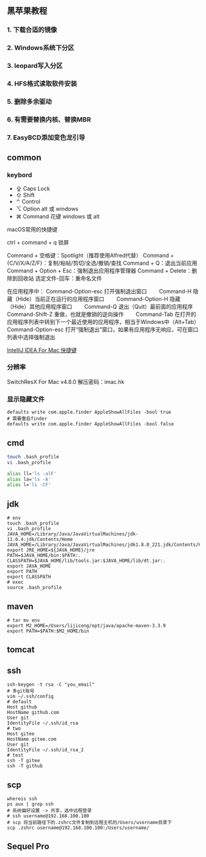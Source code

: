 ## 黑苹果教程
### 1. 下载合适的镜像
### 2. Windows系统下分区
### 3. leopard写入分区
### 4. HFS格式读取软件安装
### 5. 删除多余驱动
### 6. 有需要替换内核、替换MBR
### 7. EasyBCD添加变色龙引导

## common
### keybord
* ⇪ Caps Lock
* ⇧ Shift
* ⌃ Control
* ⌥ Option   alt 或 windows
* ⌘ Command  花键  windows 或 alt

macOS常用的快捷键

ctrl + command + q 锁屏

Command + 空格键：Spotlight（推荐使用Alfred代替）
Command + {C/V/X/A/Z/F}：复制/粘帖/剪切/全选/撤销/查找
Command + Q：退出当前应用
Command + Option + Esc：强制退出应用程序管理器
Command + Delete：删除到回收站
选定文件-回车：重命名文件


在应用程序中：
Command-Option-esc 打开强制退出窗口　　
Command-H 隐藏（Hide）当前正在运行的应用程序窗口　　
Command-Option-H 隐藏（Hide）其他应用程序窗口　　
Command-Q 退出（Quit）最前面的应用程序　　
Command-Shift-Z 重做，也就是撤销的逆向操作　　
Command-Tab 在打开的应用程序列表中转到下一个最近使用的应用程序，相当于Windows中（Alt+Tab）　　
Command-Option-esc 打开“强制退出”窗口，如果有应用程序无响应，可在窗口列表中选择强制退出

[IntelliJ IDEA For Mac 快捷键](https://blog.csdn.net/rainytooo/article/details/51469126)

### 分辨率
SwitchResX For Mac v4.8.0 
解压密码：imac.hk

### 显示隐藏文件
```shell
defaults write com.apple.finder AppleShowAllFiles -bool true
# 需要重启finder
defaults write com.apple.finder AppleShowAllFiles -bool false
```

## cmd
```sh
touch .bash_profile
vi .bash_profile

alias ll='ls -alF'
alias la='ls -A'
alias l='ls -CF'
```

## jdk
```shell
# env
touch .bash_profile
vi .bash_profile
JAVA_HOME=/Library/Java/JavaVirtualMachines/jdk-11.0.4.jdk/Contents/Home
JAVA_HOME=/Library/Java/JavaVirtualMachines/jdk1.8.0_221.jdk/Contents/Home
export JRE_HOME=${JAVA_HOME}/jre
PATH=$JAVA_HOME/bin:$PATH:.
CLASSPATH=$JAVA_HOME/lib/tools.jar:$JAVA_HOME/lib/dt.jar:.
export JAVA_HOME
export PATH
export CLASSPATH
# exec
source .bash_profile
```

## maven
```shell
# tar mv env
export M2_HOME=/Users/lijicong/opt/java/apache-maven-3.3.9
export PATH=$PATH:$M2_HOME/bin
```
## tomcat

## ssh
```shell
ssh-keygen -t rsa -C "you_email"
# 多git账号
vim ~/.ssh/config
# default                                                                       
Host github
HostName github.com
User git
IdentityFile ~/.ssh/id_rsa
# two                                                                           
Host gitee
HostName gitee.com
User git
IdentityFile ~/.ssh/id_rsa_2
# test
ssh -T gitee
ssh -T github
```
## scp
```shell
whereis ssh
ps aux | grep ssh
# 系统偏好设置 -> 共享，选中远程登录
# ssh username@192.168.100.100
# scp 将当前路径下的.zshrc文件复制到远程主机的/Users/username目录下
scp .zshrc username@192.168.100.100:/Users/username/
```

## Sequel Pro